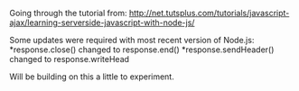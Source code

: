 Going through the tutorial from:
http://net.tutsplus.com/tutorials/javascript-ajax/learning-serverside-javascript-with-node-js/

Some updates were required with most recent version of Node.js:
*response.close() changed to response.end()
*response.sendHeader() changed to response.writeHead

Will be building on this a little to experiment.